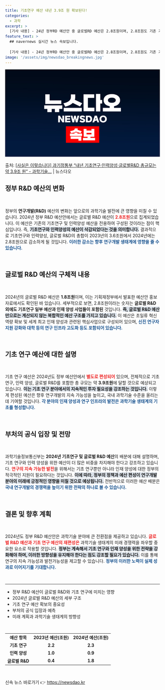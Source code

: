 ```yaml
---
title: 기초연구 예산 내년 3.9조 원 확보된다!
categories:
  - 과학
excerpt: >
  [기사 내용] - 24년 정부RD 예산안 중 글로벌RD 예산은 2.8조원이며, 2.8조원도 기존 기초연구인력…
feature_text: >
  ## navernews 실시간 뉴스 속보입니다.

  [기사 내용] - 24년 정부RD 예산안 중 글로벌RD 예산은 2.8조원이며, 2.8조원도 기존 기초연구인력…
image: '/assets/img/newsdao_breakingnews.jpg'
---
```


![뉴스다오 속보](/assets/img/newsdao_breakingnews.jpg)

<p>출처: <a href="https://newsdao.kr/1985" rel="dofollow">[사실은 이렇습니다] 과기정통부 “내년 기초연구·인력양성·글로벌R&D 총규모는 약 3.9조 원” - 과학기술…</a> | 뉴스다오</p>

<h2 data-ke-size="size26">정부 R&D 예산의 변화</h2>

<p data-ke-size="size16">&nbsp;</p>

정부의 <b>연구개발(R&D)</b> 예산의 변화는 앞으로의 과학기술 발전에 큰 영향을 미칠 수 있습니다. 2024년 정부 R&D 예산안에서는 글로벌 R&D 예산이 <b><span style="color: #ee2323;">2.8조원</span></b>으로 집계되었습니다. 이 예산은 기존의 기초연구 및 인력양성 예산을 전용하여 구성된 것이라는 점이 핵심입니다. 즉, <b><span style="background-color: #21538527;">기초연구와 인력양성의 예산이 삭감되었다는 것을 의미합니다.</span></b> 결과적으로 기초연구와 인력양성, 글로벌 R&D의 총합이 2023년의 3.6조원에서 2024년에는 2.8조원으로 감소하게 될 것입니다. <b><span style="color: #1a5490;">이러한 감소는 향후 연구개발 생태계에 영향을 줄 수 있습니다.</span></b>

<p data-ke-size="size16">&nbsp;</p>

<h2 data-ke-size="size26">글로벌 R&D 예산의 구체적 내용</h2>

<p data-ke-size="size16">&nbsp;</p>

2024년의 글로벌 R&D 예산은 <b>1.8조원</b>이며, 이는 기획재정부에서 발표한 예산안 홍보자료에서도 확인된 바 있습니다. 세부적으로 보면, 2.8조원이라는 숫자는 <b><span style="ee2323;">글로벌 R&D 외에도 기초연구 일부 예산과 인재 양성 사업들이 포함된</span></b> 것입니다. <b><span style="background-color: #21538527;">즉, 글로벌 R&D 예산만으로는 계산되지 않는 복합적인 예산 구조를 가지고 있습니다.</span></b> 이 예산은 초일류 혁신역량 확보 및 세계 최고 인재 양성과 관련된 핵심사업으로 구성되어 있으며, <b><span style="color: #1a5490;">신진 연구자 지원 강화와 대학 등의 연구 인프라 고도화 등도 포함되어 있습니다.</span></b>

<p data-ke-size="size16">&nbsp;</p>

<h2 data-ke-size="size26">기초 연구 예산에 대한 설명</h2>

<p data-ke-size="size16">&nbsp;</p>

기초 연구 예산은 2024년도 정부 예산안에서 <b><span style="color: #ee2323;">별도로 편성되어</span></b> 있으며, 전체적으로 기초 연구, 인력 양성, 글로벌 R&D를 포함한 총 규모는 약 <b>3.9조원</b>에 달할 것으로 예상되고 있습니다. <b><span style="background-color: #21538527;">이는 기초 연구 분야에서의 지속적인 투자 필요성을 강조하는 것입니다.</span></b> 이렇게 편성된 예산은 향후 연구개발의 지속 가능성을 높이고, 국내 과학기술 수준을 올리는 데 기여할 것입니다. <b><span style="color: #1a5490;">각 분야의 인재 양성과 연구 인프라의 발전은 과학기술 생태계의 기초를 형성합니다.</span></b>

<p data-ke-size="size16">&nbsp;</p>

<h2 data-ke-size="size26">부처의 공식 입장 및 전망</h2>

<p data-ke-size="size16">&nbsp;</p>

과학기술정보통신부는 <b>2024년 기초연구 및 글로벌 R&D 예산</b>의 배분에 대해 설명하며, 기초 연구와 인력 양성을 위한 예산이 더 많은 비중을 차지해야 한다고 강조하고 있습니다. <b><span style="color: #ee2323;">연구의 지속 가능한 발전</span></b>을 위해서는 기초 연구뿐만 아니라 인재 양성에 대한 정부의 적극적인 지원이 필요하다는 것입니다. <b><span style="background-color: #21538527;">이에 따라, 정부의 정책과 예산 편성이 연구개발 분야의 미래에 긍정적인 영향을 미칠 것으로 예상됩니다.</span></b> 전반적으로 이러한 예산 배분은 <b><span style="color: #1a5490;">국내 연구개발의 경쟁력을 높이기 위한 전략의 하나로 볼 수 있습니다.</span></b>

<p data-ke-size="size16">&nbsp;</p>

<h2 data-ke-size="size26">결론 및 향후 계획</h2>

<p data-ke-size="size16">&nbsp;</p>

2024년도 정부 R&D 예산안은 과학기술 분야에 큰 전환점을 제공하고 있습니다. <b><span style="color: #ee2323;">글로벌 R&D 예산과 기초 연구 예산의 재편성은</span></b> 과학기술 생태계의 미래 경쟁력을 좌우할 중요한 요소로 작용할 것입니다. <b><span style="background-color: #21538527;">정부는 계속해서 기초 연구와 인재 양성을 위한 전략을 강화해야 하며, 이러한 방향성을 유지해야 한다는 점도 강조할 필요가 있습니다.</span></b> 이를 통해 연구의 지속 가능성과 발전가능성을 제고할 수 있습니다. <b><span style="color: #1a5490;">정부의 이러한 노력이 실제 성과로 이어지기를 기대합니다.</span></b>

<p data-ke-size="size16">&nbsp;</p>

<hr>

<ul>
  <li>정부 R&D 예산이 글로벌 R&D와 기초 연구에 미치는 영향</li>
  <li>2024년 글로벌 R&D 예산의 세부 구조</li>
  <li>기초 연구 예산 확보의 중요성</li>
  <li>부처의 공식 입장과 예측</li>
  <li>미래 계획과 과학기술 생태계의 방향성</li>
</ul>

<p data-ke-size="size16">&nbsp;</p>

<table style="width: 100%; border-collapse: collapse;">
  <tr>
    <td style="text-align: center; height: 17px;"><b>예산 항목</b></td>
    <td style="text-align: center; height: 17px;"><b>2023년 예산(조원)</b></td>
    <td style="text-align: center; height: 17px;"><b>2024년 예산(조원)</b></td>
  </tr>
  <tr>
    <td style="text-align: center; height: 17px;"><b>기초 연구</b></td>
    <td style="text-align: center; height: 17px;"><b>2.2</b></td>
    <td style="text-align: center; height: 17px;"><b>2.3</b></td>
  </tr>
  <tr>
    <td style="text-align: center; height: 17px;"><b>인력 양성</b></td>
    <td style="text-align: center; height: 17px;"><b>1.0</b></td>
    <td style="text-align: center; height: 17px;"><b>0.9</b></td>
  </tr>
  <tr>
    <td style="text-align: center; height: 17px;"><b>글로벌 R&D</b></td>
    <td style="text-align: center; height: 17px;"><b>0.4</b></td>
    <td style="text-align: center; height: 17px;"><b>1.8</b></td>
  </tr>
</table>

<p data-ke-size="size16">&nbsp;</p> 

신속 뉴스 바로가기 👉 <a href="https://newsdao.kr" rel="dofollow">https://newsdao.kr</a>


